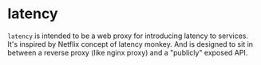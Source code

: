 # latency

``latency`` is intended to be a web proxy for introducing latency to services.
It's inspired by Netflix concept of latency monkey. And is designed to sit
in between a reverse proxy (like nginx proxy) and a "publicly" exposed API.
